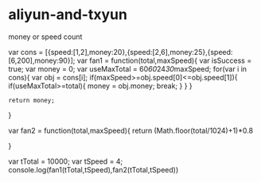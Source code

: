 # aliyun-and-txyun
money or speed count 

var cons = [{speed:[1,2],money:20},{speed:[2,6],money:25},{speed:[6,200],money:90}];
var fan1 = function(total,maxSpeed){
    var isSuccess = true;
    var money = 0;
    var useMaxTotal = 60*60*24*30*maxSpeed;
    for(var i in cons){
        var obj = cons[i];
        if(maxSpeed>=obj.speed[0]<=obj.speed[1]){
            if(useMaxTotal>=total){
                money = obj.money;
                break;
            }
        }
    }
    
    return money;
    
}

var fan2 = function(total,maxSpeed){
    return (Math.floor(total/1024)+1)*0.8
    
}

var tTotal = 10000;
var tSpeed = 4;
console.log(fan1(tTotal,tSpeed),fan2(tTotal,tSpeed))
